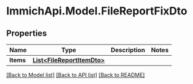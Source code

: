 # ImmichApi.Model.FileReportFixDto

## Properties

Name | Type | Description | Notes
------------ | ------------- | ------------- | -------------
**Items** | [**List&lt;FileReportItemDto&gt;**](FileReportItemDto.md) |  | 

[[Back to Model list]](../README.md#documentation-for-models) [[Back to API list]](../README.md#documentation-for-api-endpoints) [[Back to README]](../README.md)


